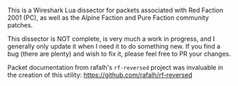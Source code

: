This is a Wireshark Lua dissector for packets associated with Red Faction 2001 (PC), as well as the Alpine Faction and Pure Faction community patches.

This dissector is NOT complete, is very much a work in progress, and I generally only update it when I need it to do something new. If you find a bug (there are plenty) and wish to fix it, please feel free to PR your changes.

Packet documentation from rafalh's `rf-reversed` project was invaluable in the creation of this utility: https://github.com/rafalh/rf-reversed
